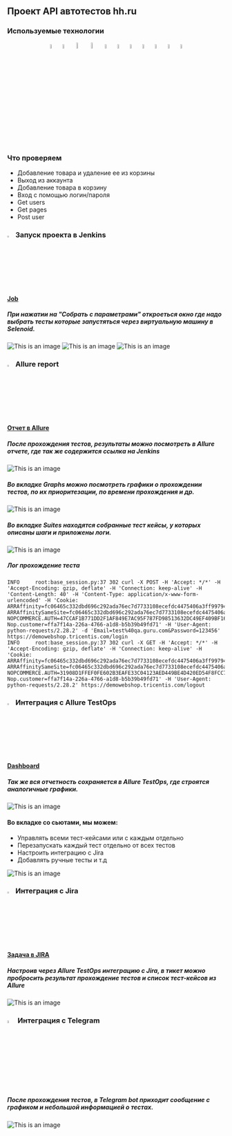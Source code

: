 ## Проект API автотестов hh.ru

<!-- Технологии -->

### Используемые технологии
<p  align="center">
  <code><img width="5%" title="Python" src="./resourses/icons/Python-logo-notext.svg"></code>
  <code><img width="5%" title="PyCharm" src="./resourses/icons/pycharm.svg"></code>
  <code><img width="6%" title="PyCharm" src="./resourses/icons/pytest.png"></code>
  <code><img width="6%" title="PyCharm" src="./resourses/icons/selene.png"></code>
  <code><img width="5%" title="Allure Report" src="./resourses/icons/allure-Report-logo.svg"></code>
  <code><img width="5%" title="Allure TestOps" src="./resourses/icons/allure-ee-logo.svg"></code>
  <code><img width="5%" title="Github" src="./resourses/icons/git-logo.svg"></code>
  <code><img width="5%" title="Jenkins" src="./resourses/icons/jenkins-logo.svg"></code>
  <code><img width="5%" title="Jira" src="./resourses/icons/jira-logo.svg"></code>
  <code><img width="5%" title="Selenoid" src="./resourses/icons/selenoid-logo.svg"></code>
  <code><img width="5%" title="Telegram" src="./resourses/icons/Telegram.svg"></code>


</p>


<!-- Тест кейсы -->

### Что проверяем
* Добавление товара и удаление ее из корзины
* Выход из аккаунта
* Добавление товара в корзину
* Вход с помощью логин/пароля
* Get users
* Get pages
* Post user


<!-- Jenkins -->

### <img width="3%" title="Jenkins" src="./resourses/icons/jenkins-logo.svg"> Запуск проекта в Jenkins

#### [Job](https://jenkins.autotests.cloud/job/003_python-edbeg1337-head-hunter-api/)

##### При нажатии на "Собрать с параметрами" откроеться окно где надо выбрать тесты которые запустяться через виртуальную машину в Selenoid.
![This is an image](resourses/icons/jenkins_job.png)
![This is an image](resourses/icons/jenkins_job1.png)
![This is an image](resourses/icons/jenkins_job2.png)

<!-- Allure report -->

### <img width="3%" title="Allure Report" src="./resourses/icons/allure-Report-logo.svg"> Allure report
#### [Отчет в Allure](https://jenkins.autotests.cloud/job/003_python-edbeg1337-head-hunter-api/7/allure/)

##### После прохождения тестов, результаты можно посмотреть в Allure отчете, где так же содержится ссылка на Jenkins
![This is an image](resourses/icons/allure1.png)

##### Во вкладке Graphs можно посмотреть графики о прохождении тестов, по их приоритезации, по времени прохождения и др.
![This is an image](resourses/icons/allure2.png)

##### Во вкладке Suites находятся собранные тест кейсы, у которых описаны шаги и приложены логи.
![This is an image](resourses/icons/allure3.png)

##### Лог прохождение теста
````
INFO     root:base_session.py:37 302 curl -X POST -H 'Accept: */*' -H 'Accept-Encoding: gzip, deflate' -H 'Connection: keep-alive' -H 'Content-Length: 40' -H 'Content-Type: application/x-www-form-urlencoded' -H 'Cookie: ARRAffinity=fc06465c332dbd696c292ada76ec7d7733108ecefdc4475406a3ff997944f96b; ARRAffinitySameSite=fc06465c332dbd696c292ada76ec7d7733108ecefdc4475406a3ff997944f96b; NOPCOMMERCE.AUTH=47CCAF1B771DD2F1AF849E7AC95F787FD98513632DC49EF409BF169C158EFA341A611D38F161C986D36A8C03FDB55BFF11D60BE42D3D9DB5B8535F543201D59D425737533F8EF5682D95EF88067EDA9CDA8FAFE9DD91C5359A1C81ED39B63BFA4322EEF4457AEE8665103200079DAE0F364E50BFB114A104E7AF53E01BF77DBF80845CF737109C2680C43C85E7A0B6C6; Nop.customer=ffa7f14a-226a-4766-a1d8-b5b39b49fd71' -H 'User-Agent: python-requests/2.28.2' -d 'Email=test%40qa.guru.com&Password=123456' https://demowebshop.tricentis.com/login
INFO     root:base_session.py:37 302 curl -X GET -H 'Accept: */*' -H 'Accept-Encoding: gzip, deflate' -H 'Connection: keep-alive' -H 'Cookie: ARRAffinity=fc06465c332dbd696c292ada76ec7d7733108ecefdc4475406a3ff997944f96b; ARRAffinitySameSite=fc06465c332dbd696c292ada76ec7d7733108ecefdc4475406a3ff997944f96b; NOPCOMMERCE.AUTH=31908D1FFEF0FE602B3EAFE33C04123AED449BE4D420ED54F8FCC7775DE8BC8A3B20F3DC8FF1E00DA789A412758C68004AFDF310476CD8F46E677738C5387337DF47AE62DFFEEE7C52760914D4A6578EA69DC7AA349FB53970E9F6F89A20B1E7125722E8EAE2C93AEEAFF19F37D1664E4C31F1FC28ACEFCCF51922A98D01D99865C6A9896A6F300BCD62136EB5C8D25F; Nop.customer=ffa7f14a-226a-4766-a1d8-b5b39b49fd71' -H 'User-Agent: python-requests/2.28.2' https://demowebshop.tricentis.com/logout
````

<!-- Allure TestOps -->

### <img width="3%" title="Allure TestOps" src="./resourses/icons/allure-ee-logo.svg"> Интеграция с Allure TestOps

#### [Dashboard](https://allure.autotests.cloud/project/2015/dashboards)

##### Так же вся отчетность сохраняется в Allure TestOps, где строятся аналогичные графики.
![This is an image](resourses/icons/alluret1.png)

#### Во вкладке со сьютами, мы можем:
- Управлять всеми тест-кейсами или с каждым отдельно
- Перезапускать каждый тест отдельно от всех тестов
- Настроить интеграцию с Jira
- Добавлять ручные тесты и т.д

![This is an image](resourses/icons/alluret2.png)


<!-- Jira -->

### <img width="3%" title="Jira" src="./resourses/icons/jira-logo.svg"> Интеграция с Jira
#### [Задача в JIRA](https://jira.autotests.cloud/browse/HOMEWORK-592)

##### Настроив через Allure TestOps интеграцию с Jira, в тикет можно пробросить результат прохождение тестов и список тест-кейсов из Allure

![This is an image](resourses/icons/alluret3.png)


<!-- Telegram -->

### <img width="4%" title="Telegram" src="./resourses/icons/Telegram.svg"> Интеграция с Telegram
##### После прохождения тестов, в Telegram bot приходит сообщение с графиком и небольшой информацией о тестах.

![This is an image](resourses/icons/alluret4.png)
